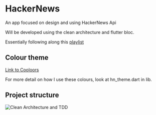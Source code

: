 # HackerNews

An app focused on design and using HackerNews Api

Will be developed using the clean architecture and flutter bloc.

Essentially following along this [playlist](https://www.youtube.com/watch?v=KjE2IDphA_U&list=PLB6lc7nQ1n4iYGE_khpXRdJkJEp9WOech)
## Colour theme
[Link to Cooloors](https://coolors.co/2b2d42-7fb069-00a7e1-fafffd-ebe9e9)

For more detail on how I use these colours, look at hn_theme.dart in lib.

## Project structure
![Clean Architecture and TDD](https://i0.wp.com/resocoder.com/wp-content/uploads/2019/08/Clean-Architecture-Flutter-Diagram.png?w=556&ssl=1)
